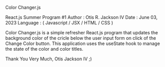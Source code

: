 Color Changer.js

React.js Summer Program #1
Author : Otis R. Jackson IV
Date : June 03, 2023
Language : ( Javascript / JSX / HTML / CSS )

Color Changer.js is a simple refresher React.js program that updates the background color of the cricle below the user input form on click of the Change Color button. This application uses the useState hook to manage the state of the color and color titles.

Thank You Very Much,
Otis Jackson IV ;)
